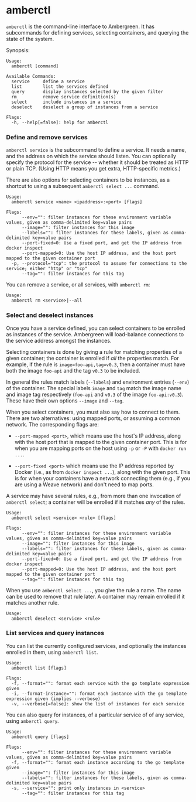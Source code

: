 # amberctl

`amberctl` is the command-line interface to Ambergreen. It has
subcommands for defining services, selecting containers, and querying
the state of the system.

Synopsis:

```
Usage:
  amberctl [command]

Available Commands:
  service     define a service
  list        list the services defined
  query       display instances selected by the given filter
  rm          remove service definition(s)
  select      include instances in a service
  deselect    deselect a group of instances from a service

Flags:
  -h, --help[=false]: help for amberctl
```

### Define and remove services

`amberctl service` is the subcommand to define a service. It needs a
name, and the address on which the service should listen. You can
optionally specify the protocol for the service -- whether it should
be treated as HTTP or plain TCP. (Using HTTP means you get extra,
HTTP-specific metrics.)

There are also options for selecting containers to be instances, as a
shortcut to using a subsequent `amberctl select ...` command.

```
Usage:
  amberctl service <name> <ipaddress>:<port> [flags]

Flags:
      --env="": filter instances for these environment variable values, given as comma-delimited key=value pairs
      --image="": filter instances for this image
      --labels="": filter instances for these labels, given as comma-delimited key=value pairs
      --port-fixed=0: Use a fixed port, and get the IP address from docker inspect
      --port-mapped=0: Use the host IP address, and the host port mapped to the given container port
  -p, --protocol="tcp": the protocol to assume for connections to the service; either "http" or "tcp"
      --tag="": filter instances for this tag
```

You can remove a service, or all services, with `amberctl rm`:

```
Usage:
  amberctl rm <service>|--all
```

### Select and deselect instances

Once you have a service defined, you can select containers to be
enrolled as instances of the service. Ambergreen will load-balance
connections to the service address amongst the instances.

Selecting containers is done by giving a rule for matching properties
of a given container; the container is enrolled if _all_ the
properties match. For example, if the rule is
`image=foo-api,tag=v0.3`, then a container must have both the image
`foo-api` and the tag `v0.3` to be included.

In general the rules match labels (`--labels`) and environment entries
(`--env`) of the container. The special labels `image` and `tag` match
the image name and image tag respectively (`foo-api` and `v0.3` of the
image `foo-api:v0.3`). These have their own options `--image` and
`--tag`.

When you select containers, you must also say how to connect to
them. There are two alternatives: using mapped ports, or assuming a
common network. The corresponding flags are:

 * `--port-mapped <port>`, which means use the host's IP address,
   along with the host port that is mapped to the given container
   port. This is for when you are mapping ports on the host using `-p`
   or `-P` with `docker run ...`.

 * `--port-fixed <port>` which means use the IP address reported by
   Docker (i.e., as from `docker inspect ...`), along with the given
   port. This is for when your containers have a network connecting
   them (e.g., if you are using a Weave network) and don't need to map
   ports.

A service may have several rules, e.g., from more than one invocation
of `amberctl select`; a container will be enrolled if it matches _any_
of the rules.

```
Usage:
  amberctl select <service> <rule> [flags]

Flags:
      --env="": filter instances for these environment variable values, given as comma-delimited key=value pairs
      --image="": filter instances for this image
      --labels="": filter instances for these labels, given as comma-delimited key=value pairs
      --port-fixed=0: Use a fixed port, and get the IP address from docker inspect
      --port-mapped=0: Use the host IP address, and the host port mapped to the given container port
      --tag="": filter instances for this tag
```

When you use `amberctl select ...`, you give the rule a name. The name
can be used to remove that rule later. A container may remain enrolled
if it matches another rule.

```
Usage:
  amberctl deselect <service> <rule>
```

### List services and query instances

You can list the currently configured services, and optionally the
instances enrolled in them, using `amberctl list`.

```
Usage:
  amberctl list [flags]

Flags:
  -f, --format="": format each service with the go template expression given
  -i, --format-instance="": format each instance with the go template expression given (implies --verbose)
  -v, --verbose[=false]: show the list of instances for each service
```

You can also query for instances, of a particular service of of any
service, using `amberctl query`.

```
Usage:
  amberctl query [flags]

Flags:
      --env="": filter instances for these environment variable values, given as comma-delimited key=value pairs
  -f, --format="": format each instance according to the go template given
      --image="": filter instances for this image
      --labels="": filter instances for these labels, given as comma-delimited key=value pairs
  -s, --service="": print only instances in <service>
      --tag="": filter instances for this tag
```
